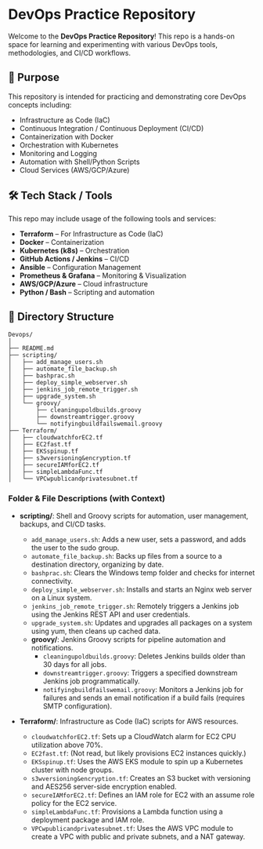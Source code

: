 # DevOps Practice Repository

Welcome to the **DevOps Practice Repository**! This repo is a hands-on space for learning and experimenting with various DevOps tools, methodologies, and CI/CD workflows.

## 📌 Purpose

This repository is intended for practicing and demonstrating core DevOps concepts including:

- Infrastructure as Code (IaC)
- Continuous Integration / Continuous Deployment (CI/CD)
- Containerization with Docker
- Orchestration with Kubernetes
- Monitoring and Logging
- Automation with Shell/Python Scripts
- Cloud Services (AWS/GCP/Azure)

## 🛠️ Tech Stack / Tools

This repo may include usage of the following tools and services:

- **Terraform** – For Infrastructure as Code (IaC)
- **Docker** – Containerization
- **Kubernetes (k8s)** – Orchestration
- **GitHub Actions / Jenkins** – CI/CD
- **Ansible** – Configuration Management
- **Prometheus & Grafana** – Monitoring & Visualization
- **AWS/GCP/Azure** – Cloud infrastructure
- **Python / Bash** – Scripting and automation


## 📁 Directory Structure

```
Devops/
│
├── README.md
├── scripting/
│   ├── add_manage_users.sh
│   ├── automate_file_backup.sh
│   ├── bashprac.sh
│   ├── deploy_simple_webserver.sh
│   ├── jenkins_job_remote_trigger.sh
│   ├── upgrade_system.sh
│   └── groovy/
│       ├── cleaningupoldbuilds.groovy
│       ├── downstreamtrigger.groovy
│       └── notifyingbuildfailswemail.groovy
├── Terraform/
│   ├── cloudwatchforEC2.tf
│   ├── EC2fast.tf
│   ├── EKSspinup.tf
│   ├── s3wversioning&encryption.tf
│   ├── secureIAMforEC2.tf
│   ├── simpleLambdaFunc.tf
│   └── VPCwpublicandprivatesubnet.tf
```


### Folder & File Descriptions (with Context)

- **scripting/**: Shell and Groovy scripts for automation, user management, backups, and CI/CD tasks.
	- `add_manage_users.sh`: Adds a new user, sets a password, and adds the user to the sudo group.
	- `automate_file_backup.sh`: Backs up files from a source to a destination directory, organizing by date.
	- `bashprac.sh`: Clears the Windows temp folder and checks for internet connectivity.
	- `deploy_simple_webserver.sh`: Installs and starts an Nginx web server on a Linux system.
	- `jenkins_job_remote_trigger.sh`: Remotely triggers a Jenkins job using the Jenkins REST API and user credentials.
	- `upgrade_system.sh`: Updates and upgrades all packages on a system using yum, then cleans up cached data.
	- **groovy/**: Jenkins Groovy scripts for pipeline automation and notifications.
		- `cleaningupoldbuilds.groovy`: Deletes Jenkins builds older than 30 days for all jobs.
		- `downstreamtrigger.groovy`: Triggers a specified downstream Jenkins job programmatically.
		- `notifyingbuildfailswemail.groovy`: Monitors a Jenkins job for failures and sends an email notification if a build fails (requires SMTP configuration).

- **Terraform/**: Infrastructure as Code (IaC) scripts for AWS resources.
	- `cloudwatchforEC2.tf`: Sets up a CloudWatch alarm for EC2 CPU utilization above 70%.
	- `EC2fast.tf`: (Not read, but likely provisions EC2 instances quickly.)
	- `EKSspinup.tf`: Uses the AWS EKS module to spin up a Kubernetes cluster with node groups.
	- `s3wversioning&encryption.tf`: Creates an S3 bucket with versioning and AES256 server-side encryption enabled.
	- `secureIAMforEC2.tf`: Defines an IAM role for EC2 with an assume role policy for the EC2 service.
	- `simpleLambdaFunc.tf`: Provisions a Lambda function using a deployment package and IAM role.
	- `VPCwpublicandprivatesubnet.tf`: Uses the AWS VPC module to create a VPC with public and private subnets, and a NAT gateway.


